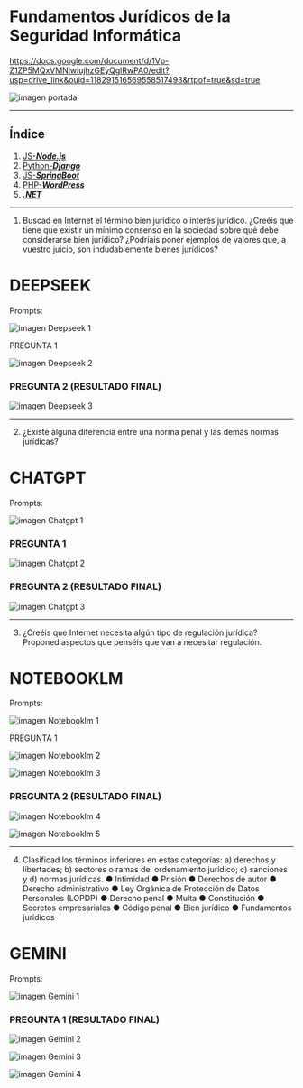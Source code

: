 # Fundamentos Jurídicos de la Seguridad Informática

https://docs.google.com/document/d/1Vp-Z1ZP5MQxVMNlwiujhzGEyQglRwPA0/edit?usp=drive_link&ouid=118291516569558517493&rtpof=true&sd=true

![imagen portada](https://github.com/ivanpaul03/Ciberseguridad-25-26/blob/main/NC/images/portadaFundamentos.png)

---

## Índice

1. [JS-***Node.js***](https://github.com/IES-Rafael-Alberti/25-26-Ciberseguridad-Grupo-5/blob/main/PPS/InfraestructuraDesarrolloWeb.md#1-js-nodejs)
2. [Python-***Django***](https://github.com/IES-Rafael-Alberti/25-26-Ciberseguridad-Grupo-5/blob/main/PPS/InfraestructuraDesarrolloWeb.md#2-python-django)
3. [JS-***SpringBoot***](https://github.com/IES-Rafael-Alberti/25-26-Ciberseguridad-Grupo-5/blob/main/PPS/InfraestructuraDesarrolloWeb.md#3-js-springboot)
4. [PHP-***WordPress***](https://github.com/IES-Rafael-Alberti/25-26-Ciberseguridad-Grupo-5/blob/main/PPS/InfraestructuraDesarrolloWeb.md#4-PHP-WordPress)
5. [***.NET***](https://github.com/IES-Rafael-Alberti/25-26-Ciberseguridad-Grupo-5/blob/main/PPS/InfraestructuraDesarrolloWeb.md#5-net)

---


1. Buscad en Internet el término bien jurídico o interés jurídico. ¿Creéis que tiene que existir
un mínimo consenso en la sociedad sobre qué debe considerarse bien jurídico? ¿Podríais
poner ejemplos de valores que, a vuestro juicio, son indudablemente bienes jurídicos?

# DEEPSEEK

Prompts:

![imagen Deepseek 1](https://github.com/ivanpaul03/Ciberseguridad-25-26/blob/main/NC/images/deepseek1.png)

PREGUNTA 1

![imagen Deepseek 2](https://github.com/ivanpaul03/Ciberseguridad-25-26/blob/main/NC/images/deepseek2.png)

### PREGUNTA 2 (RESULTADO FINAL)

![imagen Deepseek 3](https://github.com/ivanpaul03/Ciberseguridad-25-26/blob/main/NC/images/deepseek3.png)

---

2. ¿Existe alguna diferencia entre una norma penal y las demás normas jurídicas?

# CHATGPT

Prompts:

![imagen Chatgpt 1](https://github.com/ivanpaul03/Ciberseguridad-25-26/blob/main/NC/images/chatgpt1.png)

### PREGUNTA 1

![imagen Chatgpt 2](https://github.com/ivanpaul03/Ciberseguridad-25-26/blob/main/NC/images/chatgpt2.png)

### PREGUNTA 2 (RESULTADO FINAL)

![imagen Chatgpt 3](https://github.com/ivanpaul03/Ciberseguridad-25-26/blob/main/NC/images/chatgpt3.png)

---

3. ¿Creéis que Internet necesita algún tipo de regulación jurídica? Proponed aspectos que
penséis que van a necesitar regulación.

# NOTEBOOKLM

Prompts:

![imagen Notebooklm 1](https://github.com/ivanpaul03/Ciberseguridad-25-26/blob/main/NC/images/notebooklm1.png)

PREGUNTA 1

![imagen Notebooklm 2](https://github.com/ivanpaul03/Ciberseguridad-25-26/blob/main/NC/images/notebooklm2.png)

![imagen Notebooklm 3](https://github.com/ivanpaul03/Ciberseguridad-25-26/blob/main/NC/images/notebooklm3.png)

### PREGUNTA 2 (RESULTADO FINAL)

![imagen Notebooklm 4](https://github.com/ivanpaul03/Ciberseguridad-25-26/blob/main/NC/images/notebooklm4.png)

![imagen Notebooklm 5](https://github.com/ivanpaul03/Ciberseguridad-25-26/blob/main/NC/images/notebooklm5.png)

---

4. Clasificad los términos inferiores en estas categorías: a) derechos y libertades; b) sectores
o ramas del ordenamiento jurídico; c) sanciones y d) normas jurídicas.
**●** Intimidad
**●** Prisión
**●** Derechos de autor
**●** Derecho administrativo
**●** Ley Orgánica de Protección de Datos Personales (LOPDP)
**●** Derecho penal
**●** Multa
**●** Constitución
**●** Secretos empresariales
**●** Código penal
**●** Bien jurídico
**●** Fundamentos jurídicos

# GEMINI

Prompts:

![imagen Gemini 1](https://github.com/ivanpaul03/Ciberseguridad-25-26/blob/main/NC/images/gemini1.png)

### PREGUNTA 1 (RESULTADO FINAL)

![imagen Gemini 2](https://github.com/ivanpaul03/Ciberseguridad-25-26/blob/main/NC/images/gemini2.png)

![imagen Gemini 3](https://github.com/ivanpaul03/Ciberseguridad-25-26/blob/main/NC/images/gemini3.png)

![imagen Gemini 4](https://github.com/ivanpaul03/Ciberseguridad-25-26/blob/main/NC/images/gemini4.png)
